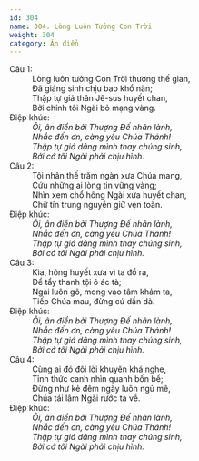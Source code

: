 ```yaml
---
id: 304
name: 304. Lòng Luôn Tưởng Con Trời
weight: 304
category: Ân điển
---
```

<dl><dt>Câu 1:</dt><dd data-verse="1">Lòng luôn tưởng Con Trời thương thế gian, <br/>Đã giáng sinh chịu bao khổ nàn; <br/>Thập tự giá thân Jê-sus huyết chan, <br/>Bởi chính tôi Ngài bỏ mạng vàng. </dd><dt>Điệp khúc:</dt><dd data-chorus="1"><em>Ôi, ân điển bởi Thượng Đế nhân lành, <br/>Nhắc đến ơn, càng yêu Chúa Thánh! <br/>Thập tự giá dâng mình thay chúng sinh, <br/>Bởi cớ tôi Ngài phải chịu hình. </em></dd><dt>Câu 2:</dt><dd data-verse="2">Tội nhân thế trăm ngàn xưa Chúa mang, <br/>Cứu những ai lòng tin vững vàng; <br/>Nhìn xem chổ hông Ngài xưa huyết chan, <br/>Chữ tín trung nguyền giữ vẹn toàn. </dd><dt>Điệp khúc:</dt><dd data-chorus="1"><em>Ôi, ân điển bởi Thượng Đế nhân lành, <br/>Nhắc đến ơn, càng yêu Chúa Thánh! <br/>Thập tự giá dâng mình thay chúng sinh, <br/>Bởi cớ tôi Ngài phải chịu hình. </em></dd><dt>Câu 3:</dt><dd data-verse="3">Kìa, hông huyết xưa vì ta đổ ra, <br/>Để tẩy thanh tội ô ác tà; <br/>Ngài luôn gõ, mong vào tâm khảm ta, <br/>Tiếp Chúa mau, đừng cứ dần dà. </dd><dt>Điệp khúc:</dt><dd data-chorus="1"><em>Ôi, ân điển bởi Thượng Đế nhân lành, <br/>Nhắc đến ơn, càng yêu Chúa Thánh! <br/>Thập tự giá dâng mình thay chúng sinh, <br/>Bởi cớ tôi Ngài phải chịu hình. </em></dd><dt>Câu 4:</dt><dd data-verse="4">Cùng ai đó đôi lời khuyên khá nghe, <br/>Tỉnh thức canh nhìn quanh bốn bề; <br/>Đừng như kẻ đêm ngày luôn ngủ mê, <br/>Chúa tái lâm Ngài rước ta về. </dd><dt>Điệp khúc:</dt><dd data-chorus="1"><em>Ôi, ân điển bởi Thượng Đế nhân lành, <br/>Nhắc đến ơn, càng yêu Chúa Thánh! <br/>Thập tự giá dâng mình thay chúng sinh, <br/>Bởi cớ tôi Ngài phải chịu hình. </em></dd></dl>
